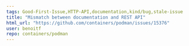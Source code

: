 ```yaml
---
tags: Good-First-Issue,HTTP-API,documentation,kind/bug,stale-issue
title: "Mismatch between documentation and REST API"
html_url: "https://github.com/containers/podman/issues/15376"
user: benoitf
repo: containers/podman
---
```



